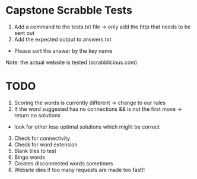 # Capstone Scrabble Tests

1. Add a command to the tests.txt file -> only add the http that needs to be sent out
2. Add the expected output to answers.txt
  - Please sort the answer by the key name

Note: the actual website is tested (scrabblicious.com)



# TODO

1. Scoring the words is currently different -> change to our rules
2. If the word suggested has no connections && is not the first move -> return no solutions
  - look for other less optimal solutions which might be correct
3. Check for connectivity
4. Check for word extension
5. Blank tiles to test
6. Bingo words
7. Creates disconnected words sometimes
8. Website dies if too many requests are made too fast!!

